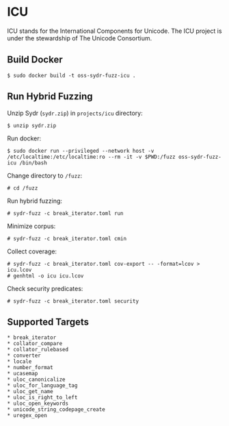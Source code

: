 # ICU

ICU stands for the International Components for Unicode. The ICU project is under the stewardship of The Unicode Consortium.

## Build Docker

    $ sudo docker build -t oss-sydr-fuzz-icu .

## Run Hybrid Fuzzing

Unzip Sydr (`sydr.zip`) in `projects/icu` directory:

    $ unzip sydr.zip

Run docker:

    $ sudo docker run --privileged --network host -v /etc/localtime:/etc/localtime:ro --rm -it -v $PWD:/fuzz oss-sydr-fuzz-icu /bin/bash

Change directory to `/fuzz`:

    # cd /fuzz

Run hybrid fuzzing:

    # sydr-fuzz -c break_iterator.toml run

Minimize corpus:

    # sydr-fuzz -c break_iterator.toml cmin

Collect coverage:

    # sydr-fuzz -c break_iterator.toml cov-export -- -format=lcov > icu.lcov
    # genhtml -o icu icu.lcov

Check security predicates:

    # sydr-fuzz -c break_iterator.toml security

## Supported Targets

    * break_iterator
    * collator_compare
    * collator_rulebased
    * converter
    * locale
    * number_format
    * ucasemap
    * uloc_canonicalize
    * uloc_for_language_tag
    * uloc_get_name
    * uloc_is_right_to_left
    * uloc_open_keywords
    * unicode_string_codepage_create
    * uregex_open
